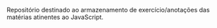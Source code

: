 Repositório destinado ao armazenamento de exercício/anotações das matérias atinentes ao JavaScript.
